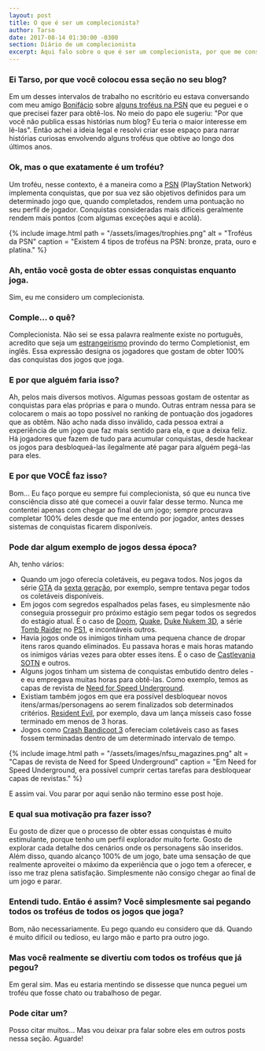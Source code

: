 ```yaml
---
layout: post
title: O que é ser um complecionista?
author: Tarso
date: 2017-08-14 01:30:00 -0300
section: Diário de um complecionista
excerpt: Aqui falo sobre o que é ser um complecionista, por que me considero um e o que me motiva a sê-lo.
---
```


### Ei Tarso, por que você colocou essa seção no seu blog?

Em um desses intervalos de trabalho no escritório eu estava conversando com meu amigo [Bonifácio](https://medium.com/@bonifacio2/) sobre [alguns troféus na PSN](https://psnprofiles.com/tnaires) que eu peguei e o que precisei fazer para obtê-los. No meio do papo ele sugeriu: "Por que você não publica essas histórias num blog? Eu teria o maior interesse em lê-las". Então achei a ideia legal e resolvi criar esse espaço para narrar histórias curiosas envolvendo alguns troféus que obtive ao longo dos últimos anos.

### Ok, mas o que exatamente é um troféu?

Um troféu, nesse contexto, é a maneira como a [PSN](https://pt.wikipedia.org/wiki/PlayStation_Network) (PlayStation Network) implementa conquistas, que por sua vez são objetivos definidos para um determinado jogo que, quando completados, rendem uma pontuação no seu perfil de jogador. Conquistas consideradas mais difíceis geralmente rendem mais pontos (com algumas exceções aqui e acolá).

{%
  include image.html
  path = "/assets/images/trophies.png"
  alt = "Troféus da PSN"
  caption = "Existem 4 tipos de troféus na PSN: bronze, prata, ouro e platina."
%}

### Ah, então você gosta de obter essas conquistas enquanto joga.

Sim, eu me considero um complecionista.

### Comple... o quê?

Complecionista. Não sei se essa palavra realmente existe no português, acredito que seja um [estrangeirismo](https://pt.wikipedia.org/wiki/Estrangeirismo) provindo do termo Completionist, em inglês. Essa expressão designa os jogadores que gostam de obter 100% das conquistas dos jogos que joga.

### E por que alguém faria isso?

Ah, pelos mais diversos motivos. Algumas pessoas gostam de ostentar as conquistas para elas próprias e para o mundo. Outras entram nessa para se colocarem o mais ao topo possível no ranking de pontuação dos jogadores que as obtêm. Não acho nada disso inválido, cada pessoa extrai a experiência de um jogo que faz mais sentido para ela, e que a deixa feliz. Há jogadores que fazem de tudo para acumular conquistas, desde hackear os jogos para desbloqueá-las ilegalmente até pagar para alguém pegá-las para eles.

### E por que VOCÊ faz isso?

Bom... Eu faço porque eu sempre fui complecionista, só que eu nunca tive consciência disso até que comecei a ouvir falar desse termo. Nunca me contentei apenas com chegar ao final de um jogo; sempre procurava completar 100% deles desde que me entendo por jogador, antes desses sistemas de conquistas ficarem disponíveis.

### Pode dar algum exemplo de jogos dessa época?

Ah, tenho vários:

- Quando um jogo oferecia coletáveis, eu pegava todos. Nos jogos da série [GTA](https://pt.wikipedia.org/wiki/Grand_Theft_Auto) da [sexta geração](https://pt.wikipedia.org/wiki/Consoles_de_videogame_de_sexta_gera%C3%A7%C3%A3o), por exemplo, sempre tentava pegar todos os coletáveis disponíveis.
- Em jogos com segredos espalhados pelas fases, eu simplesmente não conseguia prosseguir pro próximo estágio sem pegar todos os segredos do estágio atual. É o caso de [Doom](https://pt.wikipedia.org/wiki/Doom_(s%C3%A9rie)), [Quake](https://pt.wikipedia.org/wiki/Quake), [Duke Nukem 3D](https://pt.wikipedia.org/wiki/Duke_Nukem_3D), a série [Tomb Raider](https://pt.wikipedia.org/wiki/Tomb_Raider) no [PS1](https://pt.wikipedia.org/wiki/PlayStation_(console)), e incontáveis outros.
- Havia jogos onde os inimigos tinham uma pequena chance de dropar itens raros quando eliminados. Eu passava horas e mais horas matando os inimigos várias vezes para obter esses itens. É o caso de [Castlevania SOTN](https://pt.wikipedia.org/wiki/Castlevania:_Symphony_of_the_Night) e outros.
- Alguns jogos tinham um sistema de conquistas embutido dentro deles - e eu empregava muitas horas para obtê-las. Como exemplo, temos as capas de revista de [Need for Speed Underground](https://pt.wikipedia.org/wiki/Need_for_Speed:_Underground).
- Existiam também jogos em que era possível desbloquear novos itens/armas/personagens ao serem finalizados sob determinados critérios. [Resident Evil](https://pt.wikipedia.org/wiki/Resident_Evil_(jogo_eletr%C3%B4nico)), por exemplo, dava um lança mísseis caso fosse terminado em menos de 3 horas.
- Jogos como [Crash Bandicoot 3](https://pt.wikipedia.org/wiki/Crash_Bandicoot:_Warped) ofereciam coletáveis caso as fases fossem terminadas dentro de um determinado intervalo de tempo.

{%
  include image.html
  path = "/assets/images/nfsu_magazines.png"
  alt = "Capas de revista de Need for Speed Underground"
  caption = "Em Need for Speed Underground, era possível cumprir certas tarefas para desbloquear capas de revistas."
%}

E assim vai. Vou parar por aqui senão não termino esse post hoje.

### E qual sua motivação pra fazer isso?

Eu gosto de dizer que o processo de obter essas conquistas é muito estimulante, porque tenho um perfil explorador muito forte. Gosto de explorar cada detalhe dos cenários onde os personagens são inseridos. Além disso, quando alcanço 100% de um jogo, bate uma sensação de que realmente aproveitei o máximo da experiência que o jogo tem a oferecer, e isso me traz plena satisfação. Simplesmente não consigo chegar ao final de um jogo e parar.

### Entendi tudo. Então é assim? Você simplesmente sai pegando todos os troféus de todos os jogos que joga?

Bom, não necessariamente. Eu pego quando eu considero que dá. Quando é muito difícil ou tedioso, eu largo mão e parto pra outro jogo.

### Mas você realmente se divertiu com todos os troféus que já pegou?

Em geral sim. Mas eu estaria mentindo se dissesse que nunca peguei um troféu que fosse chato ou trabalhoso de pegar.

### Pode citar um?

Posso citar muitos... Mas vou deixar pra falar sobre eles em outros posts nessa seção. Aguarde!
